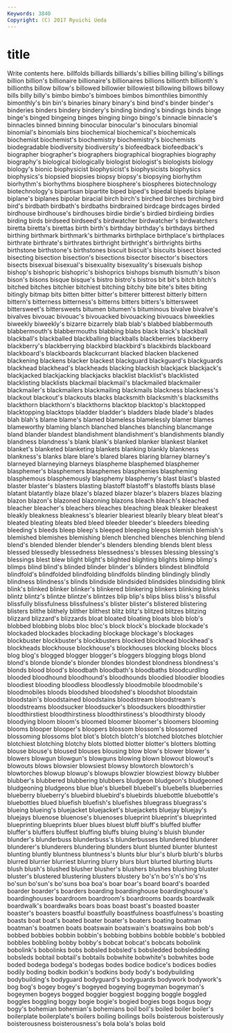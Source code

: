 ```yaml
---
Keywords: 3840 
Copyright: (C) 2017 Ryuichi Ueda
---
```


# title

Write contents here.
billfolds billiards billiards's billies billing billing's billings billion billion's billionaire
billionaire's billionaires billions billionth billionth's billionths billow billow's billowed billowier
billowiest billowing billows billowy bills billy billy's bimbo bimbo's bimboes
bimbos bimonthlies bimonthly bimonthly's bin bin's binaries binary binary's bind
bind's binder binder's binderies binders bindery bindery's binding binding's bindings
binds binge binge's binged bingeing binges binging bingo bingo's binnacle
binnacle's binnacles binned binning binocular binocular's binoculars binomial binomial's binomials
bins biochemical biochemical's biochemicals biochemist biochemist's biochemistry biochemistry's biochemists biodegradable
biodiversity biodiversity's biofeedback biofeedback's biographer biographer's biographers biographical biographies biography
biography's biological biologically biologist biologist's biologists biology biology's bionic biophysicist
biophysicist's biophysicists biophysics biophysics's biopsied biopsies biopsy biopsy's biopsying biorhythm
biorhythm's biorhythms biosphere biosphere's biospheres biotechnology biotechnology's bipartisan bipartite biped
biped's bipedal bipeds biplane biplane's biplanes bipolar biracial birch birch's
birched birches birching bird bird's birdbath birdbath's birdbaths birdbrained birdcage
birdcages birded birdhouse birdhouse's birdhouses birdie birdie's birdied birdieing birdies
birding birds birdseed birdseed's birdwatcher birdwatcher's birdwatchers biretta biretta's birettas
birth birth's birthday birthday's birthdays birthed birthing birthmark birthmark's birthmarks
birthplace birthplace's birthplaces birthrate birthrate's birthrates birthright birthright's birthrights births
birthstone birthstone's birthstones biscuit biscuit's biscuits bisect bisected bisecting bisection
bisection's bisections bisector bisector's bisectors bisects bisexual bisexual's bisexuality bisexuality's
bisexuals bishop bishop's bishopric bishopric's bishoprics bishops bismuth bismuth's bison
bison's bisons bisque bisque's bistro bistro's bistros bit bit's bitch
bitch's bitched bitches bitchier bitchiest bitching bitchy bite bite's bites
biting bitingly bitmap bits bitten bitter bitter's bitterer bitterest bitterly
bittern bittern's bitterness bitterness's bitterns bitters bitters's bittersweet bittersweet's bittersweets
bitumen bitumen's bituminous bivalve bivalve's bivalves bivouac bivouac's bivouacked bivouacking
bivouacs biweeklies biweekly biweekly's bizarre bizarrely blab blab's blabbed blabbermouth
blabbermouth's blabbermouths blabbing blabs black black's blackball blackball's blackballed blackballing
blackballs blackberries blackberry blackberry's blackberrying blackbird blackbird's blackbirds blackboard blackboard's
blackboards blackcurrant blacked blacken blackened blackening blackens blacker blackest blackguard
blackguard's blackguards blackhead blackhead's blackheads blacking blackish blackjack blackjack's blackjacked
blackjacking blackjacks blacklist blacklist's blacklisted blacklisting blacklists blackmail blackmail's blackmailed
blackmailer blackmailer's blackmailers blackmailing blackmails blackness blackness's blackout blackout's blackouts
blacks blacksmith blacksmith's blacksmiths blackthorn blackthorn's blackthorns blacktop blacktop's blacktopped
blacktopping blacktops bladder bladder's bladders blade blade's blades blah blah's
blame blame's blamed blameless blamelessly blamer blames blameworthy blaming blanch
blanched blanches blanching blancmange bland blander blandest blandishment blandishment's blandishments
blandly blandness blandness's blank blank's blanked blanker blankest blanket blanket's
blanketed blanketing blankets blanking blankly blankness blankness's blanks blare blare's
blared blares blaring blarney blarney's blarneyed blarneying blarneys blaspheme blasphemed
blasphemer blasphemer's blasphemers blasphemes blasphemies blaspheming blasphemous blasphemously blasphemy blasphemy's
blast blast's blasted blaster blaster's blasters blasting blastoff blastoff's blastoffs
blasts blasé blatant blatantly blaze blaze's blazed blazer blazer's blazers
blazes blazing blazon blazon's blazoned blazoning blazons bleach bleach's bleached
bleacher bleacher's bleachers bleaches bleaching bleak bleaker bleakest bleakly bleakness
bleakness's blearier bleariest blearily bleary bleat bleat's bleated bleating bleats
bled bleed bleeder bleeder's bleeders bleeding bleeding's bleeds bleep bleep's
bleeped bleeping bleeps blemish blemish's blemished blemishes blemishing blench blenched
blenches blenching blend blend's blended blender blender's blenders blending blends
blent bless blessed blessedly blessedness blessedness's blesses blessing blessing's blessings
blest blew blight blight's blighted blighting blights blimp blimp's blimps
blind blind's blinded blinder blinder's blinders blindest blindfold blindfold's blindfolded
blindfolding blindfolds blinding blindingly blindly blindness blindness's blinds blindside blindsided
blindsides blindsiding blink blink's blinked blinker blinker's blinkered blinkering blinkers
blinking blinks blintz blintz's blintze blintze's blintzes blip blip's blips
bliss bliss's blissful blissfully blissfulness blissfulness's blister blister's blistered blistering
blisters blithe blithely blither blithest blitz blitz's blitzed blitzes blitzing
blizzard blizzard's blizzards bloat bloated bloating bloats blob blob's blobbed
blobbing blobs bloc bloc's block block's blockade blockade's blockaded blockades
blockading blockage blockage's blockages blockbuster blockbuster's blockbusters blocked blockhead blockhead's
blockheads blockhouse blockhouse's blockhouses blocking blocks blocs blog blog's blogged
blogger blogger's bloggers blogging blogs blond blond's blonde blonde's blonder
blondes blondest blondness blondness's blonds blood blood's bloodbath bloodbath's bloodbaths
bloodcurdling blooded bloodhound bloodhound's bloodhounds bloodied bloodier bloodies bloodiest blooding
bloodless bloodlessly bloodmobile bloodmobile's bloodmobiles bloods bloodshed bloodshed's bloodshot bloodstain
bloodstain's bloodstained bloodstains bloodstream bloodstream's bloodstreams bloodsucker bloodsucker's bloodsuckers bloodthirstier
bloodthirstiest bloodthirstiness bloodthirstiness's bloodthirsty bloody bloodying bloom bloom's bloomed bloomer
bloomer's bloomers blooming blooms blooper blooper's bloopers blossom blossom's blossomed
blossoming blossoms blot blot's blotch blotch's blotched blotches blotchier blotchiest
blotching blotchy blots blotted blotter blotter's blotters blotting blouse blouse's
bloused blouses blousing blow blow's blower blower's blowers blowgun blowgun's
blowguns blowing blown blowout blowout's blowouts blows blowsier blowsiest blowsy
blowtorch blowtorch's blowtorches blowup blowup's blowups blowzier blowziest blowzy blubber
blubber's blubbered blubbering blubbers bludgeon bludgeon's bludgeoned bludgeoning bludgeons blue
blue's bluebell bluebell's bluebells blueberries blueberry blueberry's bluebird bluebird's bluebirds
bluebottle bluebottle's bluebottles blued bluefish bluefish's bluefishes bluegrass bluegrass's blueing
blueing's bluejacket bluejacket's bluejackets bluejay bluejay's bluejays bluenose bluenose's bluenoses
blueprint blueprint's blueprinted blueprinting blueprints bluer blues bluest bluff bluff's
bluffed bluffer bluffer's bluffers bluffest bluffing bluffs bluing bluing's bluish
blunder blunder's blunderbuss blunderbuss's blunderbusses blundered blunderer blunderer's blunderers blundering
blunders blunt blunted blunter bluntest blunting bluntly bluntness bluntness's blunts
blur blur's blurb blurb's blurbs blurred blurrier blurriest blurring blurry
blurs blurt blurted blurting blurts blush blush's blushed blusher blusher's
blushers blushes blushing bluster bluster's blustered blustering blusters blustery bo's'n
bo's'n's bo's'ns bo'sun bo'sun's bo'suns boa boa's boar boar's board
board's boarded boarder boarder's boarders boarding boardinghouse boardinghouse's boardinghouses boardroom
boardroom's boardrooms boards boardwalk boardwalk's boardwalks boars boas boast boast's
boasted boaster boaster's boasters boastful boastfully boastfulness boastfulness's boasting boasts
boat boat's boated boater boater's boaters boating boatman boatman's boatmen
boats boatswain boatswain's boatswains bob bob's bobbed bobbies bobbin bobbin's
bobbing bobbins bobble bobble's bobbled bobbles bobbling bobby bobby's bobcat
bobcat's bobcats bobolink bobolink's bobolinks bobs bobsled bobsled's bobsledded bobsledding
bobsleds bobtail bobtail's bobtails bobwhite bobwhite's bobwhites bode boded bodega
bodega's bodegas bodes bodice bodice's bodices bodies bodily boding bodkin
bodkin's bodkins body body's bodybuilding bodybuilding's bodyguard bodyguard's bodyguards bodywork
bodywork's bog bog's bogey bogey's bogeyed bogeying bogeyman bogeyman's bogeymen
bogeys bogged boggier boggiest bogging boggle boggled boggles boggling boggy
bogie bogie's bogied bogies bogs bogus bogy bogy's bohemian bohemian's
bohemians boil boil's boiled boiler boiler's boilerplate boilerplate's boilers boiling
boilings boils boisterous boisterously boisterousness boisterousness's bola bola's bolas bold
